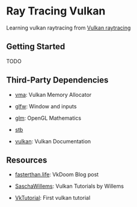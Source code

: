 # Ray Tracing Vulkan

Learning vulkan raytracing from [Vulkan raytracing](https://developer.nvidia.com/rtx/raytracing/vkray)

## Getting Started

TODO

## Third-Party Dependencies

- [vma](https://github.com/GPUOpen-LibrariesAndSDKs/VulkanMemoryAllocator): Vulkan Memory Allocator

- [glfw](https://github.com/glfw/glfw): Window and inputs

- [glm](https://github.com/g-truc/glm): OpenGL Mathematics

- [stb](https://github.com/nothings/stb)

- [vulkan](https://github.com/KhronosGroup/Vulkan-Docs): Vulkan Documentation

## Resources

- [fasterthan.life](https://www.fasterthan.life/blog/2017/7/11/i-am-graphics-and-so-can-you-part-1): VkDoom Blog post

- [SaschaWillems](https://github.com/SaschaWillems/Vulkan): Vulkan Tutorials by Willems

- [VkTutorial](https://vulkan-tutorial.com/Overview): First vulkan tutorial

